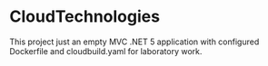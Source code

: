 # CloudTechnologies
This project just an empty MVC .NET 5 application with configured Dockerfile and cloudbuild.yaml for laboratory work.
